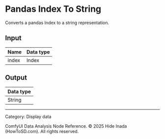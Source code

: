 # Pandas Index To String
Converts a pandas Index to a string representation.

## Input
| Name | Data type |
|---|---|
| index | Index |

## Output
| Data type |
|---|
| String |

<HR>
Category: Display data

ComfyUI Data Analysis Node Reference. © 2025 Hide Inada (HowToSD.com). All rights reserved.
